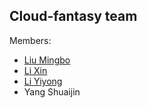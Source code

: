 ## Cloud-fantasy team

Members:
- [Liu Mingbo](https://github.com/SUPER-LMB)
- [Li Xin](https://github.com/KJListen)
- [Li Yiyong](https://github.com/aliwalker)
- Yang Shuaijin
